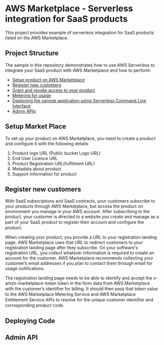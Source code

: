 # AWS Marketplace - Serverless integration for SaaS products

This project provides example of serverless integration for SaaS products listed on the AWS Marketplace.

## Project Structure

The sample in this repository demonstrates how to use AWS Serverless to integrate your SaaS product with AWS Marketplace and how to perform:

- [Setup product on AWS Marketplace](#setup-market-place)
- [Register new customers](#register-new-customers)
- [Grant and revoke access to your product](#grant-and-revoke-access-to-your-product)
- [Metering for usage](#metering-for-usage)
- [Deploying the sample application using Serverless Command Line Interface](#deploying-code)
- [Admin APIs](#admin-api)

## Setup Market Place
To set up your product on AWS Marketplace, you need to create a product and configure it with the following details
1. Product logo URL (Public bucket Logo URL)
2. End User Licence URL
3. Product Registration URL(fulfilment URL)
4. Metadata about product
5. Support information for product

## Register new customers
With SaaS subscriptions and SaaS contracts, your customers subscribe to your products through AWS Marketplace, but access the product on environment you manage in your AWS account. After subscribing to the product, your customer is directed to a website you create and manage as a part of your SaaS product to register their account and conﬁgure the product.

When creating your product, you provide a URL to your registration landing page. AWS Marketplace uses that URL to redirect customers to your registration landing page after they subscribe. On your software's registration URL, you collect whatever information is required to create an account for the customer. AWS Marketplace recommends collecting your customer’s email addresses if you plan to contact them through email for usage notifications.

The registration landing page needs to be able to identify and accept the x-amzn-marketplace-token token in the form data from AWS Marketplace with the customer’s identiﬁer for billing. It should then pass that token value to the AWS Marketplace Metering Service and AWS Marketplace Entitlement Service APIs to resolve for the unique customer identiﬁer and corresponding product code.

## Deploying Code

## Admin API
